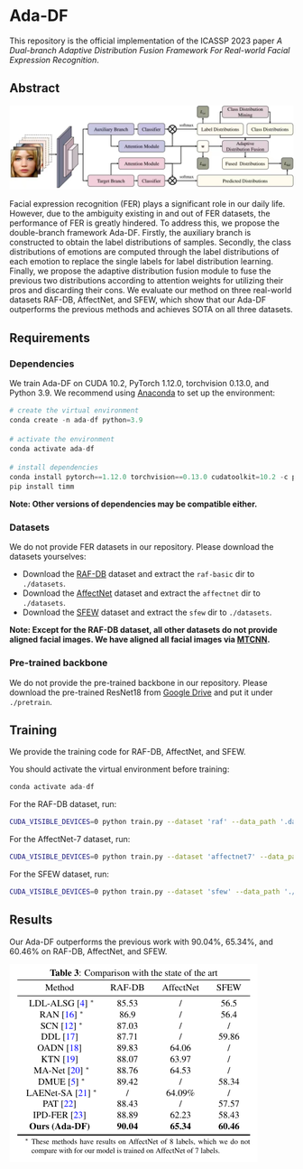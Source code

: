 # Ada-DF

This repository is the official implementation of the ICASSP 2023 paper *A Dual-branch Adaptive Distribution Fusion Framework For Real-world Facial Expression Recognition*.

## Abstract

![](https://raw.githubusercontent.com/taylor-xy0827/images/main/202302201825499.jpg)

Facial expression recognition (FER) plays a significant role in our daily life. However, due to the ambiguity existing in and out of FER datasets, the performance of FER is greatly hindered. To address this, we propose the double-branch framework Ada-DF. Firstly, the auxiliary branch is constructed to obtain the label distributions of samples. Secondly, the class distributions of emotions are computed through the label distributions of each emotion to replace the single labels for label distribution learning. Finally, we propose the adaptive distribution fusion module to fuse the previous two distributions according to attention weights for utilizing their pros and discarding their cons. We evaluate our method on three real-world datasets RAF-DB, AffectNet, and SFEW, which show that our Ada-DF outperforms the previous methods and achieves SOTA on all three datasets. 

## Requirements

### Dependencies

We train Ada-DF on CUDA 10.2, PyTorch 1.12.0, torchvision 0.13.0, and Python 3.9. We recommend using [Anaconda](https://www.anaconda.com/) to set up the environment:

~~~python
# create the virtual environment
conda create -n ada-df python=3.9

# activate the environment
conda activate ada-df

# install dependencies
conda install pytorch==1.12.0 torchvision==0.13.0 cudatoolkit=10.2 -c pytorch
pip install timm
~~~

**Note: Other versions of dependencies may be compatible either.**

### Datasets

We do not provide FER datasets in our repository. Please download the datasets yourselves:

- Download the [RAF-DB](http://www.whdeng.cn/raf/model1.html) dataset and extract the `raf-basic` dir to `./datasets`. 
- Download the [AffectNet](http://mohammadmahoor.com/affectnet/) dataset and extract the `affectnet` dir to `./datasets`. 
- Download the [SFEW](https://cs.anu.edu.au/few/AFEW.html) dataset and extract the `sfew` dir to `./datasets`. 

**Note: Except for the RAF-DB dataset, all other datasets do not provide aligned facial images. We have aligned all facial images via [MTCNN](https://github.com/serengil/deepface).**

### Pre-trained backbone

We do not provide the pre-trained backbone in our repository. Please download the pre-trained ResNet18 from [Google Drive](https://drive.google.com/file/d/1ByvxPD9QkmWZDWtTmDQ5ta1MiAkXt22T/view?usp=sharing) and put it under `./pretrain`. 

## Training

We provide the training code for RAF-DB, AffectNet, and SFEW.

You should activate the virtual environment before training:

~~~python
conda activate ada-df
~~~

For the RAF-DB dataset, run:

~~~bash
CUDA_VISIBLE_DEVICES=0 python train.py --dataset 'raf' --data_path '.datasets/raf-basic/' --batch_size 64 --num_classes 7 --threshold 0.7 --beta 3 --max_weight 1.0 --min_weight 0.2
~~~

For the AffectNet-7 dataset, run:

~~~bash
CUDA_VISIBLE_DEVICES=0 python train.py --dataset 'affectnet7' --data_path '.datasets/affectnet/' --batch_size 64 --num_classes 7 --threshold 0.5 --beta 5 --max_weight 1.0 --min_weight 0.2
~~~

For the SFEW dataset, run:

~~~bash
CUDA_VISIBLE_DEVICES=0 python train.py --dataset 'sfew' --data_path './datasets/sfew/' --batch_size 16 --num_classes 7 --threshold 0.5 --beta 5 --max_weight 1.0 --min_weight 0.2
~~~

## Results

Our Ada-DF outperforms the previous work with 90.04%, 65.34%, and 60.46% on RAF-DB, AffectNet, and SFEW.

![](https://raw.githubusercontent.com/taylor-xy0827/images/main/202302201843576.png)
